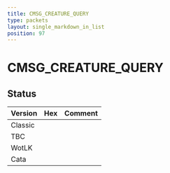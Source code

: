 ```yaml
---
title: CMSG_CREATURE_QUERY
type: packets
layout: single_markdown_in_list
position: 97
---
```


# CMSG_CREATURE_QUERY

## Status

Version | Hex | Comment
---------- | ---------- | ---------- 
Classic |  |  
TBC |  |  
WotLK |  |  
Cata |  |  

